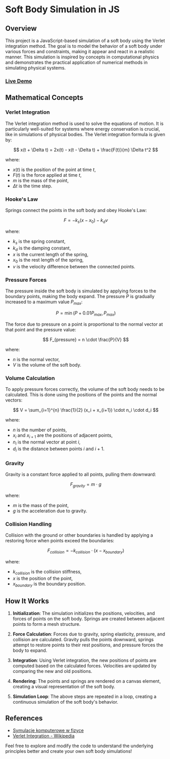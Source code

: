 # Soft Body Simulation in JS
## Overview

This project is a JavaScript-based simulation of a soft body using the Verlet integration method. The goal is to model the behavior of a soft body under various forces and constraints, making it appear and react in a realistic manner. This simulation is inspired by concepts in computational physics and demonstrates the practical application of numerical methods in simulating physical systems.

### [Live Demo](https://majster247.github.io/SoftSimulate/)

## Mathematical Concepts

### Verlet Integration

The Verlet integration method is used to solve the equations of motion. It is particularly well-suited for systems where energy conservation is crucial, like in simulations of physical bodies. The Verlet integration formula is given by:

$$ x(t + \Delta t) = 2x(t) - x(t - \Delta t) + \frac{F(t)}{m} \Delta t^2 $$

where:
- $x(t)$ is the position of the point at time $t$,
- $F(t)$ is the force applied at time $t$,
- $m$ is the mass of the point,
- $\Delta t$ is the time step.

### Hooke's Law

Springs connect the points in the soft body and obey Hooke's Law:

$$ F = -k_s (x - x_0) - k_d v $$

where:
- $k_s$ is the spring constant,
- $k_d$ is the damping constant,
- $x$ is the current length of the spring,
- $x_0$ is the rest length of the spring,
- $v$ is the velocity difference between the connected points.

### Pressure Forces

The pressure inside the soft body is simulated by applying forces to the boundary points, making the body expand. The pressure $P$ is gradually increased to a maximum value $P_{max}$:

$$ P = \min(P + 0.01 P_{max}, P_{max}) $$

The force due to pressure on a point is proportional to the normal vector at that point and the pressure value:

$$ F_{pressure} = n \cdot \frac{P}{V} $$

where:
- $n$ is the normal vector,
- $V$ is the volume of the soft body.

### Volume Calculation

To apply pressure forces correctly, the volume of the soft body needs to be calculated. This is done using the positions of the points and the normal vectors:

$$ V = \sum_{i=1}^{n} \frac{1}{2} (x_i + x_{i+1}) \cdot n_i \cdot d_i $$

where:
- $n$ is the number of points,
- $x_i$ and $x_{i+1}$ are the positions of adjacent points,
- $n_i$ is the normal vector at point $i$,
- $d_i$ is the distance between points $i$ and $i+1$.

### Gravity

Gravity is a constant force applied to all points, pulling them downward:

$$ F_{gravity} = m \cdot g $$

where:
- $m$ is the mass of the point,
- $g$ is the acceleration due to gravity.

### Collision Handling

Collision with the ground or other boundaries is handled by applying a restoring force when points exceed the boundaries:

$$ F_{collision} = -k_{collision} \cdot (x - x_{boundary}) $$

where:
- $k_{collision}$ is the collision stiffness,
- $x$ is the position of the point,
- $x_{boundary}$ is the boundary position.

## How It Works

1. **Initialization**: The simulation initializes the positions, velocities, and forces of points on the soft body. Springs are created between adjacent points to form a mesh structure.

2. **Force Calculation**: Forces due to gravity, spring elasticity, pressure, and collision are calculated. Gravity pulls the points downward, springs attempt to restore points to their rest positions, and pressure forces the body to expand.

3. **Integration**: Using Verlet integration, the new positions of points are computed based on the calculated forces. Velocities are updated by comparing the new and old positions.

4. **Rendering**: The points and springs are rendered on a canvas element, creating a visual representation of the soft body.

5. **Simulation Loop**: The above steps are repeated in a loop, creating a continuous simulation of the soft body's behavior.

## References

- [Symulacje komputerowe w fizyce](https://g.co/kgs/hFc17Nu)
- [Verlet Integration - Wikipedia](https://en.wikipedia.org/wiki/Verlet_integration)

Feel free to explore and modify the code to understand the underlying principles better and create your own soft body simulations!
